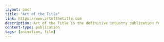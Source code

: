 ```yaml
---
layout: post
title: "Art of the Title"
link: https://www.artofthetitle.com
description: Art of the Title is the definitive industry publication for title sequence design and an educational resource, spanning the film, television, conference, and video game industries.
content-type: publication
tags: [animation, film]
---
```

